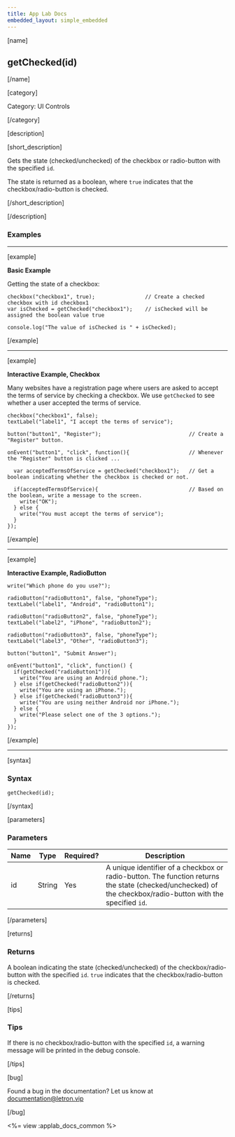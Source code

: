 ```yaml
---
title: App Lab Docs
embedded_layout: simple_embedded
---
```


[name]

## getChecked(id)

[/name]


[category]

Category: UI Controls

[/category]

[description]

[short_description]

Gets the state (checked/unchecked) of the checkbox or radio-button with the specified `id`.

The state is returned as a boolean, where `true` indicates that the checkbox/radio-button is checked.

[/short_description]

[/description]

### Examples

____________________________________________________

[example]

**Basic Example**

Getting the state of a checkbox:


```
checkbox("checkbox1", true);                // Create a checked checkbox with id checkbox1
var isChecked = getChecked("checkbox1");    // isChecked will be assigned the boolean value true

console.log("The value of isChecked is " + isChecked);
```

[/example]

____________________________________________________

[example]

**Interactive Example, Checkbox**

Many websites have a registration page where users are asked to accept the terms of service by checking a checkbox.
We use `getChecked` to see whether a user accepted the terms of service.


```
checkbox("checkbox1", false);
textLabel("label1", "I accept the terms of service");

button("button1", "Register");                            // Create a "Register" button.

onEvent("button1", "click", function(){                   // Whenever the "Register" button is clicked ...

  var acceptedTermsOfService = getChecked("checkbox1");   // Get a boolean indicating whether the checkbox is checked or not.

  if(acceptedTermsOfService){                             // Based on the boolean, write a message to the screen.
    write("OK");
  } else {
    write("You must accept the terms of service");
  }
});
```


[/example]

____________________________________________________

[example]

**Interactive Example, RadioButton**


```
write("Which phone do you use?");

radioButton("radioButton1", false, "phoneType");
textLabel("label1", "Android", "radioButton1");

radioButton("radioButton2", false, "phoneType");
textLabel("label2", "iPhone", "radioButton2");

radioButton("radioButton3", false, "phoneType");
textLabel("label3", "Other", "radioButton3");

button("button1", "Submit Answer");

onEvent("button1", "click", function() {
  if(getChecked("radioButton1")){
    write("You are using an Android phone.");
  } else if(getChecked("radioButton2")){
    write("You are using an iPhone.");
  } else if(getChecked("radioButton3")){
    write("You are using neither Android nor iPhone.");
  } else {
    write("Please select one of the 3 options.");
  }
});

```


[/example]

____________________________________________________


[syntax]

### Syntax

```
getChecked(id);
```

[/syntax]

[parameters]

### Parameters

| Name  | Type | Required? | Description |
|-----------------|------|-----------|-------------|
| id | String | Yes | A unique identifier of a checkbox or radio-button. The function returns the state (checked/unchecked) of the checkbox/radio-button with the specified `id`.  |

[/parameters]

[returns]

### Returns

A boolean indicating the state (checked/unchecked) of the checkbox/radio-button with the specified `id`.
`true` indicates that the checkbox/radio-button is checked.

[/returns]

[tips]

### Tips

If there is no checkbox/radio-button with the specified `id`, a warning message will be printed in the debug console.

[/tips]

[bug]

Found a bug in the documentation? Let us know at documentation@letron.vip

[/bug]

<%= view :applab_docs_common %>
